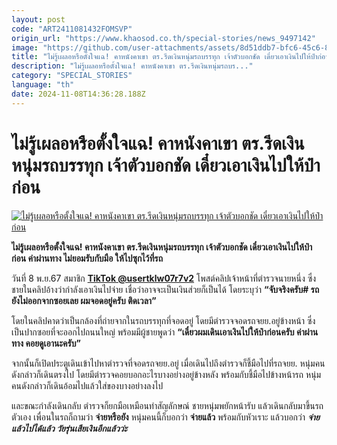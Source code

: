 ```yaml
---
layout: post
code: "ART2411081432FOMSVP"
origin_url: "https://www.khaosod.co.th/special-stories/news_9497142"
image: "https://github.com/user-attachments/assets/8d51ddb7-bfc6-45c6-87a9-825cde91123f"
title: "ไม่รู้เผลอหรือตั้งใจแฉ! คาหนังคาเขา ตร.รีดเงินหนุ่มรถบรรทุก เจ้าตัวบอกชัด เดี๋ยวเอาเงินไปให้ป๋าก่อน"
description: "ไม่รู้เผลอหรือตั้งใจแฉ! คาหนังคาเขา ตร.รีดเงินหนุ่มรถบร..."
category: "SPECIAL_STORIES"
language: "th"
date: 2024-11-08T14:36:28.188Z
---
```


# ไม่รู้เผลอหรือตั้งใจแฉ! คาหนังคาเขา ตร.รีดเงินหนุ่มรถบรรทุก เจ้าตัวบอกชัด เดี๋ยวเอาเงินไปให้ป๋าก่อน

[![ไม่รู้เผลอหรือตั้งใจแฉ! คาหนังคาเขา ตร.รีดเงินหนุ่มรถบรรทุก เจ้าตัวบอกชัด เดี๋ยวเอาเงินไปให้ป๋าก่อน](https://www.khaosod.co.th/wpapp/uploads/2024/11/police-money.jpg "ไม่รู้เผลอหรือตั้งใจแฉ! คาหนังคาเขา ตร.รีดเงินหนุ่มรถบรรทุก เจ้าตัวบอกชัด เดี๋ยวเอาเงินไปให้ป๋าก่อน")](https://www.khaosod.co.th/wpapp/uploads/2024/11/police-money.jpg)

**ไม่รู้เผลอหรือตั้งใจแฉ! คาหนังคาเขา ตร.รีดเงินหนุ่มรถบรรทุก เจ้าตัวบอกชัด เดี๋ยวเอาเงินไปให้ป๋าก่อน ค่าผ่านทาง ไม่ยอมรับกับมือ ให้ไปซุกไว้ที่รถ**

วันที่ 8 พ.ย.67 สมาชิก **[TikTok @usertklw07r7v2](https://www.tiktok.com/@usertklw07r7v2/video/7434359127863840008)** โพสต์คลิปเจ้าหน้าที่ตำรวจนายหนึ่ง ซึ่งชายในคลิปอ้างว่ากำลังเอาเงินไปจ่าย เชื่อว่าอาจจะเป็นเงินส่วยก็เป็นได้ โดยระบุว่า **“จับจริงครับ# รถยังไม่ออกจากซอยเลย ผมจอดอยู่ครับ ติดเวลา”**

โดยในคลิปคาดว่าเป็นกล้องที่ถ่ายจากในรถบรรทุกที่จอดอยู่ โดยมีตำรวจจอดรถจยย.อยู่ข้างหน้า ซึ่งเป็นปากซอยที่จะออกไปถนนใหญ่ พร้อมมีผู้ชายพูดว่า **“เดี๋ยวผมเดินเอาเงินไปให้ป๋าก่อนครับ ค่าผ่านทาง คอยดูเอานะครับ”**

จากนั้นก็เปิดประตูเดินเข้าไปหาตำรวจที่จอดรถจยย.อยู่ เมื่อเดินไปถึงตำรวจก็ชี้มือไปที่รถจยย. หนุ่มคนดังกล่าวก็เดินตรงไป โดยมีตำรวจคอยบอกอะไรบางอย่างอยู่ข้างหลัง พร้อมกับชี้มือไปข้างหน้ารถ หนุ่มคนดังกล่าวก็เดินอ้อมไปแล้วใส่ของบางอย่างลงไป

และขณะกำลังเดินกลับ ตำรวจก็ยกมือเหมือนทำสัญลักษณ์ ชายหนุ่มพยักหน้ารับ แล้วเดินกลับมาขึ้นรถตัวเอง เพื่อนในรถก็ถามว่า **จ่ายหรือยัง** หนุ่มคนนี้ก็บอกว่า **จ่ายแล้ว** พร้อมกับหัวเราะ แล้วบอกว่า _**จ่ายแล้วไปได้แล้ว วัยรุ่นเสียเงินอีกแล้วว่ะ**_



